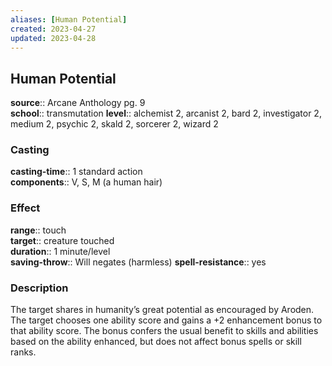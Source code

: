 ```yaml
---
aliases: [Human Potential]
created: 2023-04-27
updated: 2023-04-28
---
```


## Human Potential

**source**:: Arcane Anthology pg. 9  
**school**:: transmutation
**level**:: alchemist 2, arcanist 2, bard 2, investigator 2, medium 2, psychic 2, skald 2, sorcerer 2, wizard 2

### Casting

**casting-time**:: 1 standard action  
**components**:: V, S, M (a human hair)

### Effect

**range**:: touch  
**target**:: creature touched  
**duration**:: 1 minute/level  
**saving-throw**:: Will negates (harmless)
**spell-resistance**:: yes

### Description

The target shares in humanity’s great potential as encouraged by Aroden. The target chooses one ability score and gains a +2 enhancement bonus to that ability score. The bonus confers the usual benefit to skills and abilities based on the ability enhanced, but does not affect bonus spells or skill ranks.

